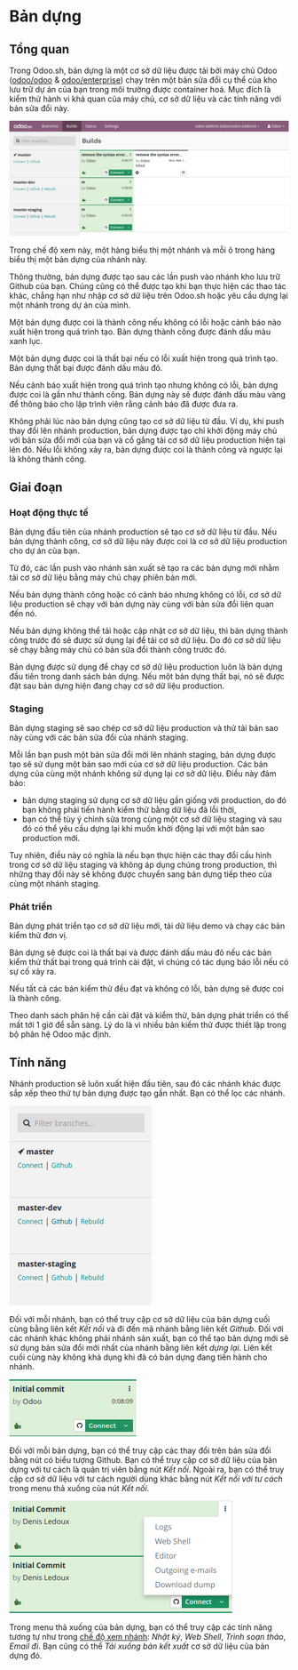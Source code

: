<a id="odoosh-gettingstarted-builds"></a>

# Bản dựng

## Tổng quan

Trong Odoo.sh, bản dựng là một cơ sở dữ liệu được tải bởi máy chủ Odoo ([odoo/odoo](https://github.com/odoo/odoo) & [odoo/enterprise](https://github.com/odoo/enterprise)) chạy trên một bản sửa đổi cụ thể của kho lưu trữ dự án của bạn trong môi trường được container hoá. Mục đích là kiểm thử hành vi khả quan của máy chủ, cơ sở dữ liệu và các tính năng với bản sửa đổi này.

![image](../../../.gitbook/assets/interface-builds.png)

Trong chế độ xem này, một hàng biểu thị một nhánh và mỗi ô trong hàng biểu thị một bản dựng của nhánh này.

Thông thường, bản dựng được tạo sau các lần push vào nhánh kho lưu trữ Github của bạn. Chúng cũng có thể được tạo khi bạn thực hiện các thao tác khác, chẳng hạn như nhập cơ sở dữ liệu trên Odoo.sh hoặc yêu cầu dựng lại một nhánh trong dự án của mình.

Một bản dựng được coi là thành công nếu không có lỗi hoặc cảnh báo nào xuất hiện trong quá trình tạo. Bản dựng thành công được đánh dấu màu xanh lục.

Một bản dựng được coi là thất bại nếu có lỗi xuất hiện trong quá trình tạo. Bản dựng thất bại được đánh dấu màu đỏ.

Nếu cảnh báo xuất hiện trong quá trình tạo nhưng không có lỗi, bản dựng được coi là gần như thành công. Bản dựng này sẽ được đánh dấu màu vàng để thông báo cho lập trình viên rằng cảnh báo đã được đưa ra.

Không phải lúc nào bản dựng cũng tạo cơ sở dữ liệu từ đầu. Ví dụ, khi push thay đổi lên nhánh production, bản dựng được tạo chỉ khởi động máy chủ với bản sửa đổi mới của bạn và cố gắng tải cơ sở dữ liệu production hiện tại lên đó. Nếu lỗi không xảy ra, bản dựng được coi là thành công và ngược lại là không thành công.

## Giai đoạn

### Hoạt động thực tế

Bản dựng đầu tiên của nhánh production sẽ tạo cơ sở dữ liệu từ đầu. Nếu bản dựng thành công, cơ sở dữ liệu này được coi là cơ sở dữ liệu production cho dự án của bạn.

Từ đó, các lần push vào nhánh sản xuất sẽ tạo ra các bản dựng mới nhằm tải cơ sở dữ liệu bằng máy chủ chạy phiên bản mới.

Nếu bản dựng thành công hoặc có cảnh báo nhưng không có lỗi, cơ sở dữ liệu production sẽ chạy với bản dựng này cùng với bản sửa đổi liên quan đến nó.

Nếu bản dựng không thể tải hoặc cập nhật cơ sở dữ liệu, thì bản dựng thành công trước đó sẽ được sử dụng lại để tải cơ sở dữ liệu. Do đó cơ sở dữ liệu sẽ chạy bằng máy chủ có bản sửa đổi thành công trước đó.

Bản dựng được sử dụng để chạy cơ sở dữ liệu production luôn là bản dựng đầu tiên trong danh sách bản dựng. Nếu một bản dựng thất bại, nó sẽ được đặt sau bản dựng hiện đang chạy cơ sở dữ liệu production.

### Staging

Bản dựng staging sẽ sao chép cơ sở dữ liệu production và thử tải bản sao này cùng với các bản sửa đổi của nhánh staging.

Mỗi lần bạn push một bản sửa đổi mới lên nhánh staging, bản dựng được tạo sẽ sử dụng một bản sao mới của cơ sở dữ liệu production. Các bản dựng của cùng một nhánh không sử dụng lại cơ sở dữ liệu. Điều này đảm bảo:

* bản dựng staging sử dụng cơ sở dữ liệu gần giống với production, do đó bạn không phải tiến hành kiểm thử bằng dữ liệu đã lỗi thời,
* bạn có thể tùy ý chỉnh sửa trong cùng một cơ sở dữ liệu staging và sau đó có thể yêu cầu dựng lại khi muốn khởi động lại với một bản sao production mới.

Tuy nhiên, điều này có nghĩa là nếu bạn thực hiện các thay đổi cấu hình trong cơ sở dữ liệu staging và không áp dụng chúng trong production, thì những thay đổi này sẽ không được chuyển sang bản dựng tiếp theo của cùng một nhánh staging.

### Phát triển

Bản dựng phát triển tạo cơ sở dữ liệu mới, tải dữ liệu demo và chạy các bản kiểm thử đơn vị.

Bản dựng sẽ được coi là thất bại và được đánh dấu màu đỏ nếu các bản kiểm thử thất bại trong quá trình cài đặt, vì chúng có tác dụng báo lỗi nếu có sự cố xảy ra.

Nếu tất cả các bản kiểm thử đều đạt và không có lỗi, bản dựng sẽ được coi là thành công.

Theo danh sách phân hệ cần cài đặt và kiểm thử, bản dựng phát triển có thể mất tới 1 giờ để sẵn sàng. Lý do là vì nhiều bản kiểm thử được thiết lập trong bộ phân hệ Odoo mặc định.

## Tính năng

Nhánh production sẽ luôn xuất hiện đầu tiên, sau đó các nhánh khác được sắp xếp theo thứ tự bản dựng được tạo gần nhất. Bạn có thể lọc các nhánh.

![image](../../../.gitbook/assets/interface-builds-branches.png)

Đối với mỗi nhánh, bạn có thể truy cập cơ sở dữ liệu của bản dựng cuối cùng bằng liên kết *Kết nối* và đi đến mã nhánh bằng liên kết *Github*. Đối với các nhánh khác không phải nhánh sản xuất, bạn có thể tạo bản dựng mới sẽ sử dụng bản sửa đổi mới nhất của nhánh bằng liên kết *dựng lại*. Liên kết cuối cùng này không khả dụng khi đã có bản dựng đang tiến hành cho nhánh.

![image](../../../.gitbook/assets/interface-builds-build.png)

Đối với mỗi bản dựng, bạn có thể truy cập các thay đổi trên bản sửa đổi bằng nút có biểu tượng Github. Bạn có thể truy cập cơ sở dữ liệu của bản dựng với tư cách là quản trị viên bằng nút *Kết nối*. Ngoài ra, bạn có thể truy cập cơ sở dữ liệu với tư cách người dùng khác bằng nút *Kết nối với tư cách* trong menu thả xuống của nút *Kết nối*.

<a id="odoosh-gettingstarted-builds-download-dump"></a>
![image](../../../.gitbook/assets/interface-builds-build-dropdown.png)

<a id="odoosh-gettingstarted-builds-dropdown-menu"></a>

Trong menu thả xuống của bản dựng, bạn có thể truy cập các tính năng tương tự như trong [chế độ xem nhánh](administration/odoo_sh/getting_started/branches.md#odoosh-gettingstarted-branches-tabs): *Nhật ký*, *Web Shell*, *Trình soạn thảo*, *Email đi*. Bạn cũng có thể *Tải xuống bản kết xuất* cơ sở dữ liệu của bản dựng đó.

